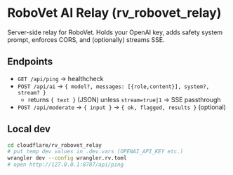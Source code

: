 # RoboVet AI Relay (rv_robovet_relay)

Server-side relay for RoboVet. Holds your OpenAI key, adds safety system prompt, enforces CORS, and (optionally) streams SSE.

## Endpoints
- `GET /api/ping` → healthcheck
- `POST /api/ai` → `{ model?, messages: [{role,content}], system?, stream? }`
  - returns `{ text }` (JSON) unless `stream=true|1` → SSE passthrough
- `POST /api/moderate` → `{ input }` → `{ ok, flagged, results }` (optional)

## Local dev

```bash
cd cloudflare/rv_robovet_relay
# put temp dev values in .dev.vars (OPENAI_API_KEY etc.)
wrangler dev --config wrangler.rv.toml
# open http://127.0.0.1:8787/api/ping
